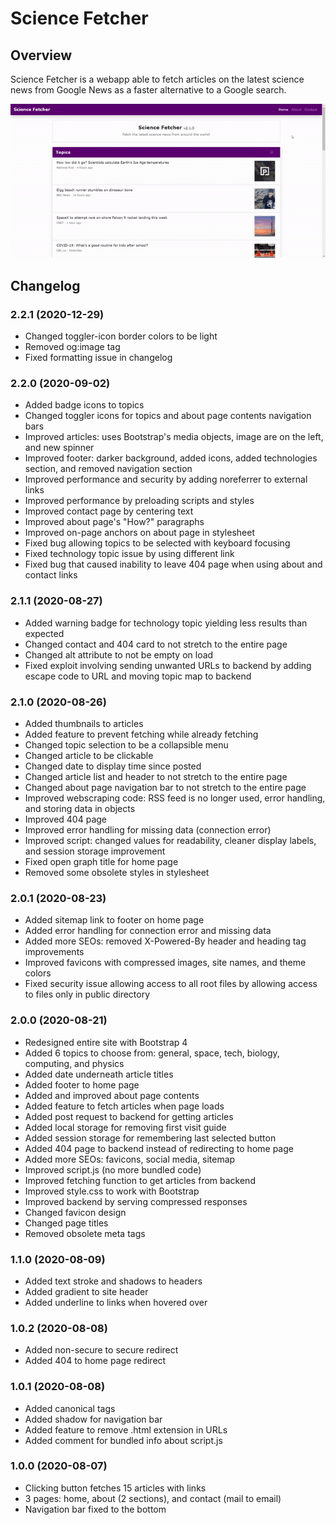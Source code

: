 # Science Fetcher

## Overview
Science Fetcher is a webapp able to fetch articles on the latest science news from Google News as a faster alternative to a Google search.

![preview](./preview.gif)

## Changelog

### 2.2.1 (2020-12-29)
* Changed toggler-icon border colors to be light
* Removed og:image tag
* Fixed formatting issue in changelog

### 2.2.0 (2020-09-02)
* Added badge icons to topics
* Changed toggler icons for topics and about page contents navigation bars
* Improved articles: uses Bootstrap's media objects, image are on the left, and new spinner
* Improved footer: darker background, added icons, added technologies section, and removed navigation section
* Improved performance and security by adding noreferrer to external links
* Improved performance by preloading scripts and styles
* Improved contact page by centering text
* Improved about page's "How?" paragraphs
* Improved on-page anchors on about page in stylesheet
* Fixed bug allowing topics to be selected with keyboard focusing
* Fixed technology topic issue by using different link
* Fixed bug that caused inability to leave 404 page when using about and contact links

### 2.1.1 (2020-08-27)
* Added warning badge for technology topic yielding less results than expected
* Changed contact and 404 card to not stretch to the entire page
* Changed alt attribute to not be empty on load
* Fixed exploit involving sending unwanted URLs to backend by adding escape code to URL and moving topic map to backend

### 2.1.0 (2020-08-26)
* Added thumbnails to articles
* Added feature to prevent fetching while already fetching
* Changed topic selection to be a collapsible menu
* Changed article to be clickable
* Changed date to display time since posted
* Changed article list and header to not stretch to the entire page
* Changed about page navigation bar to not stretch to the entire page
* Improved webscraping code: RSS feed is no longer used, error handling, and storing data in objects
* Improved 404 page
* Improved error handling for missing data (connection error)
* Improved script: changed values for readability, cleaner display labels, and session storage improvement
* Fixed open graph title for home page
* Removed some obsolete styles in stylesheet

### 2.0.1 (2020-08-23)
* Added sitemap link to footer on home page
* Added error handling for connection error and missing data
* Added more SEOs: removed X-Powered-By header and heading tag improvements
* Improved favicons with compressed images, site names, and theme colors
* Fixed security issue allowing access to all root files by allowing access to files only in public directory

### 2.0.0 (2020-08-21)
* Redesigned entire site with Bootstrap 4
* Added 6 topics to choose from: general, space, tech, biology, computing, and physics
* Added date underneath article titles
* Added footer to home page
* Added and improved about page contents
* Added feature to fetch articles when page loads
* Added post request to backend for getting articles
* Added local storage for removing first visit guide
* Added session storage for remembering last selected button
* Added 404 page to backend instead of redirecting to home page
* Added more SEOs: favicons, social media, sitemap
* Improved script.js (no more bundled code)
* Improved fetching function to get articles from backend
* Improved style.css to work with Bootstrap
* Improved backend by serving compressed responses
* Changed favicon design
* Changed page titles
* Removed obsolete meta tags

### 1.1.0 (2020-08-09)
* Added text stroke and shadows to headers
* Added gradient to site header
* Added underline to links when hovered over

### 1.0.2 (2020-08-08)
* Added non-secure to secure redirect
* Added 404 to home page redirect

### 1.0.1 (2020-08-08)
* Added canonical tags
* Added shadow for navigation bar
* Added feature to remove .html extension in URLs
* Added comment for bundled info about script.js

### 1.0.0 (2020-08-07)
* Clicking button fetches 15 articles with links
* 3 pages: home, about (2 sections), and contact (mail to email)
* Navigation bar fixed to the bottom